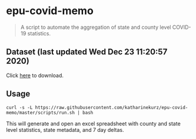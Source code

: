 # epu-covid-memo

> A script to automate the aggregation of state and county level COVID-19 statistics.

<!-- tmpl start -->

## Dataset (last updated Wed Dec 23 11:20:57 2020)

Click [here](https://covid-artifacts.s3.amazonaws.com/records/2020-12-23-112056-covid_artifact.xls) to download.

<!-- tmpl end -->

## Usage

```
curl -s -L https://raw.githubusercontent.com/katharinekurz/epu-covid-memo/master/scripts/run.sh | bash
```

This will generate and open an excel spreadsheet with county and state level statistics, state metadata, and 7 day deltas.